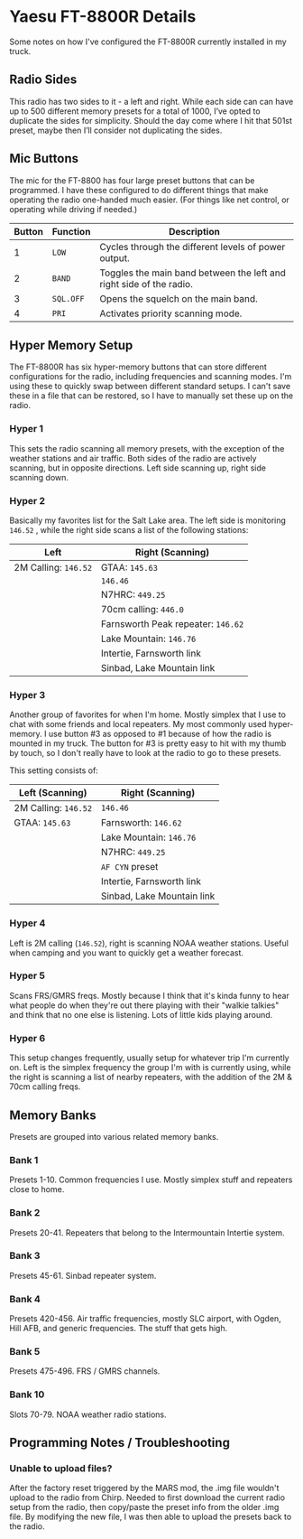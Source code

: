 # Yaesu FT-8800R Details

Some notes on how I've configured the FT-8800R currently installed in my truck.

## Radio Sides

This radio has two sides to it - a left and right. While each side can can have up to 500 different memory presets for a total of 1000, I’ve opted to duplicate the sides for simplicity. Should the day come where I hit that 501st preset, maybe then I’ll consider not duplicating the sides.

## Mic Buttons

The mic for the FT-8800 has four large preset buttons that can be programmed. I have these configured to do different things that make operating the radio one-handed much easier. (For things like net control, or operating while driving if needed.)

| Button | Function | Description |
| ------ | -------- | ----------- |
| 1 | `LOW` | Cycles through the different levels of power output.
| 2 | `BAND` | Toggles the main band between the left and right side of the radio. |
| 3 | `SQL.OFF` | Opens the squelch on the main band. |
| 4 | `PRI` | Activates priority scanning mode. |

## Hyper Memory Setup

The FT-8800R has six hyper-memory buttons that can store different configurations for the radio, including frequencies and scanning modes. I'm using these to quickly swap between different standard setups. I can't save these in a file that can be restored, so I have to manually set these up on the radio.

### Hyper 1
This sets the radio scanning all memory presets, with the exception of the weather stations and air traffic. Both sides of the radio are actively scanning, but in opposite directions. Left side scanning up, right side scanning down.

### Hyper 2
Basically my favorites list for the Salt Lake area. The left side is monitoring `146.52` , while the right side scans a list of the following stations:

| Left | Right (Scanning) |
| ------------- | ------------- |
| 2M Calling: `146.52` | GTAA: `145.63` |
|  | `146.46` |
|  | N7HRC: `449.25` |
|  | 70cm calling: `446.0` |
|  | Farnsworth Peak repeater: `146.62` |
|  | Lake Mountain: `146.76` |
|  | Intertie, Farnsworth link |
|  | Sinbad, Lake Mountain link |

### Hyper 3
Another group of favorites for when I'm home. Mostly simplex that I use to chat with some friends and local repeaters. My most commonly used hyper-memory. I use button #3 as opposed to #1 because of how the radio is mounted in my truck. The button for #3 is pretty easy to hit with my thumb by touch, so I don't really have to look at the radio to go to these presets.

This setting consists of:

| Left (Scanning) | Right (Scanning) |
| ------------- | ------------- |
| 2M Calling: `146.52`  | `146.46`  |
| GTAA: `145.63`  | Farnsworth: `146.62`  |
|  | Lake Mountain: `146.76`  |
|  | N7HRC: `449.25`  |
|  | `AF CYN` preset |
|  | Intertie, Farnsworth link |
|  | Sinbad, Lake Mountain link |

### Hyper 4
Left is 2M calling (`146.52`), right is scanning NOAA weather stations. Useful when camping and you want to quickly get a weather forecast.

### Hyper 5
Scans FRS/GMRS freqs. Mostly because I think that it's kinda funny to hear what people do when they're out there playing with their "walkie talkies" and think that no one else is listening. Lots of little kids playing around.

### Hyper 6
This setup changes frequently, usually setup for whatever trip I'm currently on. Left is the simplex frequency the group I'm with is currently using, while the right is scanning a list of nearby repeaters, with the addition of the 2M & 70cm calling freqs.


## Memory Banks

Presets are grouped into various related memory banks.

### Bank 1
Presets 1-10. Common frequencies I use. Mostly simplex stuff and repeaters close to home.

### Bank 2
Presets 20-41. Repeaters that belong to the Intermountain Intertie system.

### Bank 3
Presets 45-61. Sinbad repeater system.

### Bank 4
Presets 420-456. Air traffic frequencies, mostly SLC airport, with Ogden, Hill AFB, and generic frequencies. The stuff that gets high.

### Bank 5
Presets 475-496. FRS / GMRS channels.

### Bank 10
Slots 70-79. NOAA weather radio stations.


## Programming Notes / Troubleshooting

### Unable to upload files?
After the factory reset triggered by the MARS mod, the .img file wouldn't upload to the radio from Chirp. Needed to first download the current radio setup from the radio, then copy/paste the preset info from the older .img file. By modifying the new file, I was then able to upload the presets back to the radio.